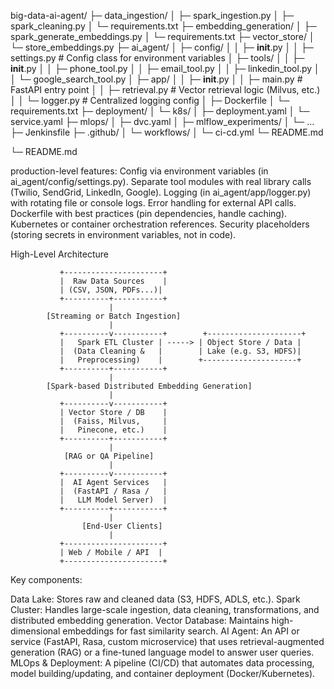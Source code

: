 big-data-ai-agent/
├─ data_ingestion/
│  ├─ spark_ingestion.py
│  ├─ spark_cleaning.py
│  └─ requirements.txt
├─ embedding_generation/
│  ├─ spark_generate_embeddings.py
│  └─ requirements.txt
├─ vector_store/
│  └─ store_embeddings.py
├─ ai_agent/
│  ├─ config/
│  │  ├─ __init__.py
│  │  ├─ settings.py           # Config class for environment variables
│  ├─ tools/
│  │  ├─ __init__.py
│  │  ├─ phone_tool.py
│  │  ├─ email_tool.py
│  │  ├─ linkedin_tool.py
│  │  └─ google_search_tool.py
│  ├─ app/
│  │  ├─ __init__.py
│  │  ├─ main.py               # FastAPI entry point
│  │  ├─ retrieval.py          # Vector retrieval logic (Milvus, etc.)
│  │  └─ logger.py             # Centralized logging config
│  ├─ Dockerfile
│  └─ requirements.txt
├─ deployment/
│  └─ k8s/
│     ├─ deployment.yaml
│     └─ service.yaml
├─ mlops/
│  ├─ dvc.yaml
│  ├─ mlflow_experiments/
│  └─ ...
├─ Jenkinsfile
├─ .github/
│  └─ workflows/
│     └─ ci-cd.yml
└─ README.md

└─ README.md


 production-level features:
Config via environment variables (in ai_agent/config/settings.py).
Separate tool modules with real library calls (Twilio, SendGrid, LinkedIn, Google).
Logging (in ai_agent/app/logger.py) with rotating file or console logs.
Error handling for external API calls.
Dockerfile with best practices (pin dependencies, handle caching).
Kubernetes or container orchestration references.
Security placeholders (storing secrets in environment variables, not in code).




High-Level Architecture


               +----------------------+
               |  Raw Data Sources    |
               | (CSV, JSON, PDFs...)|
               +----------+-----------+
                          |
            [Streaming or Batch Ingestion]
                          |
               +----------v-----------+        +---------------------+
               |   Spark ETL Cluster | -----> | Object Store / Data |
               |  (Data Cleaning &   |        | Lake (e.g. S3, HDFS)|
               |   Preprocessing)    |        +---------------------+
               +----------+-----------+
                          |
            [Spark-based Distributed Embedding Generation]
                          |
               +----------v-----------+
               | Vector Store / DB    |
               |  (Faiss, Milvus,     |
               |   Pinecone, etc.)    |
               +----------+-----------+
                          |
                [RAG or QA Pipeline]
                          |
               +----------v-----------+
               |  AI Agent Services   | 
               |  (FastAPI / Rasa /   |   
               |   LLM Model Server)  |
               +----------+-----------+
                          |
                    [End-User Clients]
                          |
               +----------------------+
               | Web / Mobile / API  |
               +----------------------+


Key components:

Data Lake: Stores raw and cleaned data (S3, HDFS, ADLS, etc.).
Spark Cluster: Handles large-scale ingestion, data cleaning, transformations, and distributed embedding generation.
Vector Database: Maintains high-dimensional embeddings for fast similarity search.
AI Agent: An API or service (FastAPI, Rasa, custom microservice) that uses retrieval-augmented generation (RAG) or a fine-tuned language model to answer user queries.
MLOps & Deployment: A pipeline (CI/CD) that automates data processing, model building/updating, and container deployment (Docker/Kubernetes).